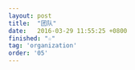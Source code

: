 ```yaml
---
layout: post
title:  "团队"
date:   2016-03-29 11:55:25 +0800
finished: "☆"
tag: 'organization'
order: '05'
---
```

